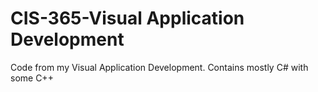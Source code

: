 # CIS-365-Visual Application Development
Code from my Visual Application Development.
Contains mostly C# with some C++
